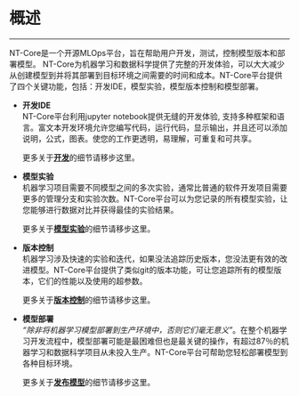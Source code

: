 # 概述
---
NT-Core是一个开源MLOps平台，旨在帮助用户开发，测试，控制模型版本和部署模型。 NT-Core为机器学习和数据科学提供了完整的开发体验，可以大大减少从创建模型到并将其部署到目标环境之间需要的时间和成本。NT-Core平台提供了四个关键功能，包括：开发IDE，模型实验，模型版本控制和模型部署。

- **开发IDE**<br>
  NT-Core平台利用jupyter notebook提供无缝的开发体验, 支持多种框架和语言。富文本开发环境允许您编写代码，运行代码，显示输出，并且还可以添加说明，公式，图表。使您的工作更透明，易理解，可重复和可共享。

  更多关于[**开发**](tutorial.md#Development)的细节请移步这里。

- **模型实验**<br>
  机器学习项目需要不同模型之间的多次实验，通常比普通的软件开发项目需要更多的管理分支和实验次数。NT-Core平台可以为您记录的所有模型实验，让您能够进行数据对比并获得最佳的实验结果。
  
  更多关于[**模型实验**](tutorial.md#Experiment)的细节请移步这里。

- **版本控制**<br>
  机器学习涉及快速的实验和迭代，如果没法追踪历史版本，您没法更有效的改进模型。NT-Core平台提供了类似git的版本功能，可让您追踪所有的模型版本，它们的性能以及使用的超参数。

  更多关于[**版本控制**](tutorial.md#Versioning)的细节请移步这里。

- **模型部署**<br>
  <em>“除非将机器学习模型部署到生产环境中，否则它们毫无意义”</em>。在整个机器学习开发流程中，模型部署可能是最困难但也是最关键的操作，有超过87％的机器学习和数据科学项目从未投入生产。NT-Core平台可帮助您轻松部署模型到各种目标环境。 

  更多关于[**发布模型**](tutorial.md#Deployment)的细节请移步这里。